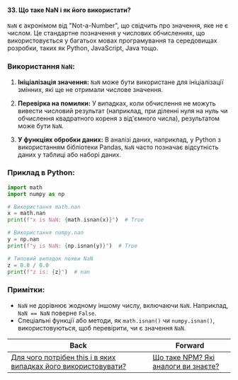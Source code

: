 #### 33. Що таке NaN і як його використати?

`NaN` є акронімом від "Not-a-Number", що свідчить про значення, яке не є числом. Це стандартне позначення у числових обчисленнях, що використовується у багатьох мовах програмування та середовищах розробки, таких як Python, JavaScript, Java тощо.

### Використання `NaN`:

1. **Ініціалізація значення:** `NaN` може бути використане для ініціалізації змінних, які ще не отримали числове значення.
   
2. **Перевірка на помилки:** У випадках, коли обчислення не можуть вивести числовий результат (наприклад, при діленні нуля на нуль чи обчислення квадратного кореня з від'ємного числа), результатом може бути `NaN`.

3. **У функціях обробки даних:** В аналізі даних, наприклад, у Python з використанням бібліотеки Pandas, `NaN` часто позначає відсутність даних у таблиці або наборі даних.

### Приклад в Python:

```python
import math
import numpy as np

# Використання math.nan
x = math.nan
print(f"x is NaN: {math.isnan(x)}")  # True

# Використання numpy.nan
y = np.nan
print(f"y is NaN: {np.isnan(y)}")  # True

# Типовий випадок появи NaN
z = 0.0 / 0.0
print(f"z is: {z}")  # nan
```

### Примітки:
- `NaN` не дорівнює жодному іншому числу, включаючи `NaN`. Наприклад, `NaN == NaN` поверне `False`.
- Спеціальні функції або методи, як `math.isnan()` чи `numpy.isnan()`, використовуються, щоб перевірити, чи є значення `NaN`.


| Back | Forward |
|---|---|
| [Для чого потрібен this і в яких випадках його використовувати?](/ua/junior/javascript/what-is-the-purpose-of-this-and-when-to-use-it.md)  | [Що таке NPM? Які аналоги ви знаєте?](/ua/junior/javascript/what-is-npm-what-alternatives-do-you-know.md) |